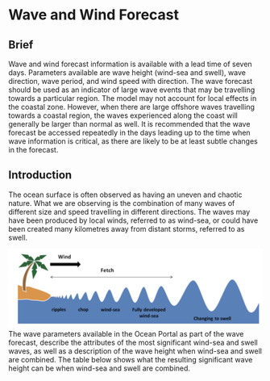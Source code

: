 # Wave and Wind Forecast
## Brief
Wave and wind forecast information is available with a lead time of seven days. Parameters available are wave height (wind-sea and swell), wave direction, wave period, and wind speed with direction. The wave forecast should be used as an indicator of large wave events that may be travelling towards a particular region. The model may not account for local effects in the coastal zone. However, when there are large offshore waves travelling towards a coastal region, the waves experienced along the coast will generally be larger than normal as well. It is recommended that the wave forecast be accessed repeatedly in the days leading up to the time when wave information is critical, as there are likely to be at least subtle changes in the forecast.

## Introduction
The ocean surface is often observed as having an uneven and chaotic nature. What we are observing is the combination of many waves of different size and speed travelling in different directions. The waves may have been produced by local winds, referred to as wind-sea, or could have been created many kilometres away from distant storms, referred to as swell.

![Significant Wave Height](ww3.png)
The wave parameters available in the Ocean Portal as part of the wave forecast, describe the attributes of the most significant wind-sea and swell waves, as well as a description of the wave height when wind-sea and swell are combined. The table below shows what the resulting significant wave height can be when wind-sea and swell are combined.
